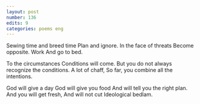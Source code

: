 ```yaml
---
layout: post
number: 136
edits: 9
categories: poems eng
---
```


Sewing time and breed time 
Plan and ignore.
In the face of threats 
Become opposite. 
Work
And go to bed. 
 
To the circumstances 
Conditions will come.
But you do not always recognize the conditions.
A lot of chaff,
So far, you combine all the intentions.
 
God will give a day 
God will give you food
And will tell you the right plan. 
And you will get fresh,
And will not cut
Ideological bedlam.
